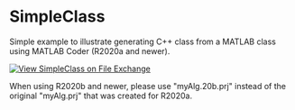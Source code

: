 # SimpleClass
Simple example to illustrate generating C++ class from a MATLAB class using MATLAB Coder (R2020a and newer).

[![View SimpleClass on File Exchange](https://www.mathworks.com/matlabcentral/images/matlab-file-exchange.svg)](https://www.mathworks.com/matlabcentral/fileexchange/77260-simpleclass)

When using R2020b and newer, please use "myAlg.20b.prj" instead of the original "myAlg.prj" that was created for R2020a.
